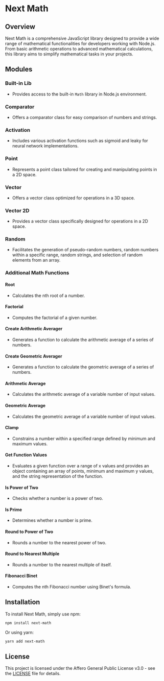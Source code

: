 # Next Math

## Overview

Next Math is a comprehensive JavaScript library designed to provide a wide range of mathematical functionalities for developers working with Node.js. From basic arithmetic operations to advanced mathematical calculations, this library aims to simplify mathematical tasks in your projects.

## Modules

### Built-in Lib
- Provides access to the built-in `Math` library in Node.js environment.

### Comparator
- Offers a comparator class for easy comparison of numbers and strings.

### Activation
- Includes various activation functions such as sigmoid and leaky for neural network implementations.

### Point
- Represents a point class tailored for creating and manipulating points in a 2D space.

### Vector
- Offers a vector class optimized for operations in a 3D space.

### Vector 2D
- Provides a vector class specifically designed for operations in a 2D space.

### Random
- Facilitates the generation of pseudo-random numbers, random numbers within a specific range, random strings, and selection of random elements from an array.

### Additional Math Functions

#### Root
- Calculates the nth root of a number.

#### Factorial
- Computes the factorial of a given number.

#### Create Arithmetic Averager
- Generates a function to calculate the arithmetic average of a series of numbers.

#### Create Geometric Averager
- Generates a function to calculate the geometric average of a series of numbers.

#### Arithmetic Average
- Calculates the arithmetic average of a variable number of input values.

#### Geometric Average
- Calculates the geometric average of a variable number of input values.

#### Clamp
- Constrains a number within a specified range defined by minimum and maximum values.

#### Get Function Values
- Evaluates a given function over a range of x values and provides an object containing an array of points, minimum and maximum y values, and the string representation of the function.

#### Is Power of Two
- Checks whether a number is a power of two.

#### Is Prime
- Determines whether a number is prime.

#### Round to Power of Two
- Rounds a number to the nearest power of two.

#### Round to Nearest Multiple
- Rounds a number to the nearest multiple of itself.

#### Fibonacci Binet
- Computes the nth Fibonacci number using Binet's formula.

## Installation

To install Next Math, simply use npm:

```bash
npm install next-math
```

Or using yarn:

```bash
yarn add next-math
```


## License

This project is licensed under the Affero General Public License v3.0 - see the [LICENSE](./LICENSE) file for details.
